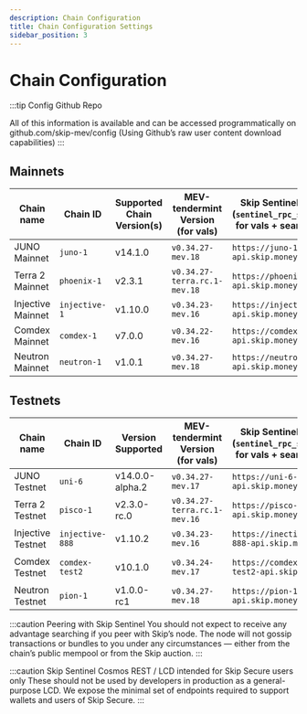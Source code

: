 ```yaml
---
description: Chain Configuration
title: Chain Configuration Settings
sidebar_position: 3
---
```


# Chain Configuration

:::tip Config Github Repo

All of this information is available and can be accessed programmatically on <a hef="http://github.com/skip-mev/config" target="_blank">github.com/skip-mev/config</a> (Using Github’s raw user content download capabilities)
:::

## Mainnets

| Chain name        | Chain ID       | Supported Chain Version(s) | MEV-tendermint Version (for vals) | Skip Sentinel RPC (`sentinel_rpc_string`) for vals + searchers | `sentinel_peer_string` for vals                                                   | Auction House Address (for searchers)           | Skip Sentinel Cosmos-SDK REST / LCD for Skip Secure |
| ----------------- | -------------- | -------------------------- | --------------------------------- | -------------------------------------------------------------- | --------------------------------------------------------------------------------- | ----------------------------------------------- | --------------------------------------------------- |
| JUNO Mainnet      | `juno-1`       | v14.1.0                    | `v0.34.27-mev.18`                 | `https://juno-1-api.skip.money`                                | `8dd5dfefe8959f7186e6c80bdb87dbd919534677@juno-1-sentinel.skip.money:26656`       | `juno1qan7ffv9kqpp704ywevq26hw53997ppdkwzs74` | `https://juno-1-lcd.skip.money`                     |
| Terra 2 Mainnet   | `phoenix-1`    | v2.3.1                     | `v0.34.27-terra.rc.1-mev.18`      | `https://phoenix-1-api.skip.money`                             | `20a61f70d93af978a3bc1d6be634a57918934f79@phoenix-1-sentinel.skip.money:26656`    | `terra1kdx075ghexr2l6mx4mgn37deshu9fn59r9zq9v` | `https://phoenix-1-lcd.skip.money`                  |
| Injective Mainnet | `injective-1`  | v1.10.0                    | `v0.34.23-mev.16`                 | `https://injective-1-api.skip.money`                           | `6f3b548716049d83ab701a1eddef56bd202c09db@injective-1-sentinel.skip.money:26656`  | `inj1w9j7p2n5e7t2ys3g43d06nefnnumcpt3g4347s` | `https://injective-1-lcd.skip.money`                |
| Comdex Mainnet    | `comdex-1`     | v7.0.0                     | `v0.34.22-mev.16`                 | `https://comdex-1-api.skip.money`                              | `79505b5fb2782acbea09059abde58e7bca76c8e1@comdex-1-sentinel.skip.money:26656`     | `comdex1qvnr57kau6hhfhtgup6s92p5tngnhe4jpsqyr3` | `https://comdex-1-lcd.skip.money`                   |
| Neutron Mainnet   | `neutron-1`        | v1.0.1        | `v0.34.27-mev.18`                 | `https://neutron-1-api.skip.money`                                | `08a1653fd6669468f8b9c22d70f476a5b27f576a@neutron-1-sentinel.skip.money:26656`        | `neutron123c2jmj5x2uxevjpwv9hllk37cnqsz4tjrn40g` | `https://neutron-1-lcd.skip.money`                     |

## Testnets

| Chain name        | Chain ID        | Version Supported | MEV-tendermint Version (for vals) | Skip Sentinel RPC (`sentinel_rpc_string`) for vals + searchers | `sentinel_peer_string` for vals                              | Auction House Address (for searchers)            | Skip Sentinel Cosmos-SDK REST / LCD for Skip Secure |
| ----------------- | --------------- | ----------------- | --------------------------------- | ------------------------------------------------------------ | ------------------------------------------------------------ | ------------------------------------------------ | --------------------------------------------------- |
| JUNO Testnet      | `uni-6`         | v14.0.0-alpha.2   | `v0.34.27-mev.17`                 | `https://uni-6-api.skip.money`                               | `f18d6e226545b348aa37c86cc735d0620838fcd8@uni-6-sentinel.skip.money:26656` | `juno1992uusew9wuz0g3rcrd4wah7zk2v736rzvy8dg`    | `https://uni-6-lcd.skip.money`                      |
| Terra 2 Testnet   | `pisco-1`       | v2.3.0-rc.0       | `v0.34.27-terra.rc.1-mev.16`      | `https://pisco-1-api.skip.money`                             | `5cc5e6506818a113387d92e0b60a7206845b4d7e@pisco-1-sentinel.skip.money:26656` | `terra1nm8yeulwvkye83fcq9h869nqe2rrfqhyv9s8kh`   | `https://pisco-1-lcd.skip.money`                    |
| Injective Testnet | `injective-888` | v1.10.2           | `v0.34.23-mev.16`                 | `https://inective-888-api.skip.money`                        | `24b0ca5c32b1c90fe7e373075de1d94ddf94c0b3@injective-888-sentinel.skip.money:26656` | `inj1l9v6pygz97zuca0ll7f0lv522m9nq0qxu7jy2u`     | `https://injective-888-lcd.skip.money`              |
| Comdex Testnet    | `comdex-test2`  | v10.1.0           | `v0.34.24-mev.17`                 | `https://comdex-test2-api.skip.money`                        | `0ef2b039f0f370be9c5f39924923e96ef94bc87f@comdex-test2-sentinel.skip.money:26656` | `comdex1twp6sn08ky44zxc55azmgyfypuzerrtzyarmsr`  | `https://comdex-test2-lcd.skip.money`               |
| Neutron Testnet   | `pion-1`        | v1.0.0-rc1        | `v0.34.27-mev.18`                 | `https://pion-1-api.skip.money`                              | `f44aa4467a5c411f650fd9223644d70afc1eacd1@pion-1-sentinel.skip.money:26656` | `neutron1ttpzgakdut0wx6erq2lvd5engrgesujzhuacal` | `https://pion-1-lcd.skip.money`                     |

:::caution Peering with Skip Sentinel
You should not expect to receive any advantage searching if you peer with Skip’s node. The node will not gossip transactions or bundles to you under any circumstances — either from the chain’s public mempool or from the Skip auction.
:::

:::caution Skip Sentinel Cosmos REST / LCD intended for Skip Secure users only
These should not be used by developers in production as a general-purpose LCD.
We expose the minimal set of endpoints required to support wallets and users of Skip Secure.
:::
